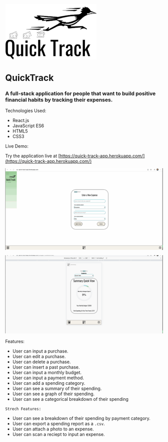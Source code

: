 ![alt text](https://github.com/Quintin-Russell/quick-track/blob/master/quick-track-logo.png "QuickTrack Logo")

# QuickTrack

### A full-stack application for people that want to build positive financial habits by tracking their expenses.

<dl>
  <dt>
    Technologies Used:
  </dt>
</dl>

- React.js
- JavaScript ES6
- HTML5
- CSS3

<dl>
  <dt>
    Live Demo:
  </dt>
</dl>

Try the application live at [https://quick-track-app.herokuapp.com/](https://quick-track-app.herokuapp.com/)

![QuickTrack Demo](https://github.com/Quintin-Russell/quick-track/blob/master/qTrack-demo.gif)

![QuickTrack Demo2](https://github.com/Quintin-Russell/quick-track/blob/master/qTrack-demo2.gif)

<dl>
  <dt>
    Features: 
  </dt>
</dl>

- User can input a purchase.
- User can edit a purchase.
- User can delete a purchase.
- User can insert a past purchase.
- User can input a monthly budget.
- User can input a payment method.
- User can add a spending category.
- User can see a summary of their spending.
- User can see a graph of their spending.
- User can see a categorical breakdown of their spending

<dl>
  <dt>

    Strech Features:
  </dt>
</dl>

- User can see a breakdown of their spending by payment category.
- User can export a spending report as a `.csv`.
- User can attach a photo to an expense.
- User can scan a reciept to input an expense.
